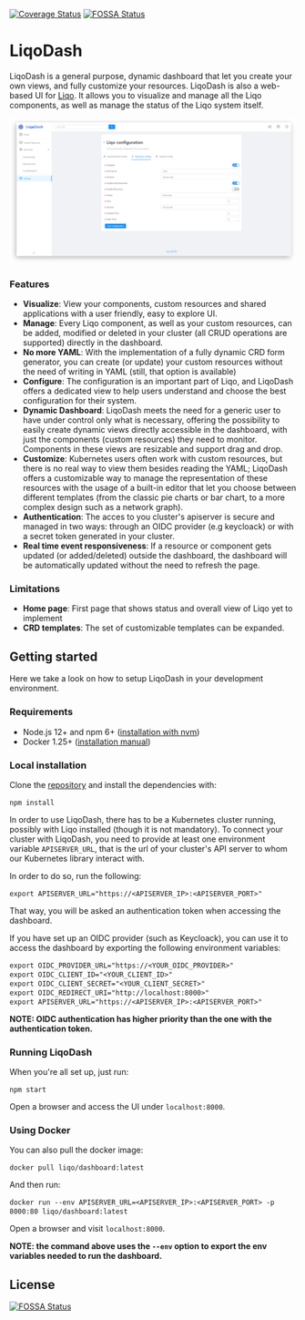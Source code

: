[![Coverage Status](https://coveralls.io/repos/github/LiqoTech/dashboard/badge.svg?branch=master)](https://coveralls.io/github/LiqoTech/dashboard?branch=master)
[![FOSSA Status](https://app.fossa.com/api/projects/git%2Bgithub.com%2FLiqoTech%2Fdashboard.svg?type=shield)](https://app.fossa.com/projects/git%2Bgithub.com%2FLiqoTech%2Fdashboard?ref=badge_shield)

# LiqoDash
LiqoDash is a general purpose, dynamic dashboard that let you create your own
views, and fully customize your resources.
LiqoDash is  also a web-based UI for [Liqo](https://github.com/LiqoTech/liqo). It allows you to visualize and manage
all the Liqo components, as well as manage the status of the Liqo system itself.

![alt text](docs/images/dashboard-ui.png)

### Features
- **Visualize**: View your components, custom resources and shared applications with a user friendly,
easy to explore UI.
- **Manage**: Every Liqo component, as well as your custom resources, can be added, modified or deleted in your cluster
(all CRUD operations are supported) directly in the dashboard. 
- **No more YAML**: With the implementation of a fully dynamic CRD form generator,
you can create (or update) your custom resources without the need of writing in YAML (still, that option is
available) 
- **Configure**: The configuration is an important part of Liqo, and LiqoDash offers a dedicated view to help
users understand and choose the best configuration for their system.
- **Dynamic Dashboard**: LiqoDash meets the need for a generic user to have under control only what is necessary, offering the 
possibility to easily create dynamic views directly accessible in the dashboard, with just the components (custom resources)
they need to monitor. Components in these views are resizable and support drag and drop.
- **Customize**: Kubernetes users often work with custom resources, but there is no real way to view them besides
reading the YAML; LiqoDash offers a customizable way to manage the representation of these resources with the
usage of a built-in editor that let you choose between different templates (from the classic pie charts or bar chart,
to a more complex design such as a network graph).
- **Authentication**: The acces to you cluster's apiserver is secure and managed in two ways: through an OIDC provider 
(e.g keycloack) or with a secret token generated in your cluster.
- **Real time event responsiveness**: If a resource or component gets updated (or added/deleted) outside the dashboard,
the dashboard will be automatically updated without the need to refresh the page.

### Limitations
- **Home page**: First page that shows status and overall view of Liqo yet to implement
- **CRD templates**: The set of customizable templates can be expanded.

## Getting started
Here we take a look on how to setup LiqoDash in your development environment.

### Requirements
- Node.js 12+ and npm 6+ ([installation with nvm](https://github.com/creationix/nvm#usage))
- Docker 1.25+ ([installation manual](https://docs.docker.com/engine/installation/linux/docker-ce/ubuntu/))

### Local installation
Clone the [repository](https://github.com/LiqoTech/dashboard/tree/master) and install the dependencies with:
```
npm install
```
In order to use LiqoDash, there has to be a Kubernetes cluster running, possibly with Liqo installed (though it is
not mandatory). To connect your cluster with LiqoDash, you need to provide at least one environment variable 
`APISERVER_URL`, that is the url of your cluster's API server to whom our Kubernetes library interact with.

In order to do so, run the following:
```
export APISERVER_URL="https://<APISERVER_IP>:<APISERVER_PORT>"
```
That way, you will be asked an authentication token when accessing the dashboard.

If you have set up an OIDC provider (such as Keycloack), you can use it to access the dashboard by exporting the
following environment variables:
```
export OIDC_PROVIDER_URL="https://<YOUR_OIDC_PROVIDER>"
export OIDC_CLIENT_ID="<YOUR_CLIENT_ID>"
export OIDC_CLIENT_SECRET="<YOUR_CLIENT_SECRET>"
export OIDC_REDIRECT_URI="http://localhost:8000>"
export APISERVER_URL="https://<APISERVER_IP>:<APISERVER_PORT>"
```
**NOTE: OIDC authentication has higher priority than the one with the authentication token.**

### Running LiqoDash
When you're all set up, just run:
```
npm start
```
Open a browser and access the UI under `localhost:8000`.

### Using Docker
You can also pull the docker image:
```
docker pull liqo/dashboard:latest
```
And then run:
```
docker run --env APISERVER_URL=<APISERVER_IP>:<APISERVER_PORT> -p 8000:80 liqo/dashboard:latest
```
Open a browser and visit `localhost:8000`.

**NOTE: the command above uses the `--env` option to export the env variables needed to run the dashboard.**


## License
[![FOSSA Status](https://app.fossa.com/api/projects/git%2Bgithub.com%2FLiqoTech%2Fdashboard.svg?type=large)](https://app.fossa.com/projects/git%2Bgithub.com%2FLiqoTech%2Fdashboard?ref=badge_large)

